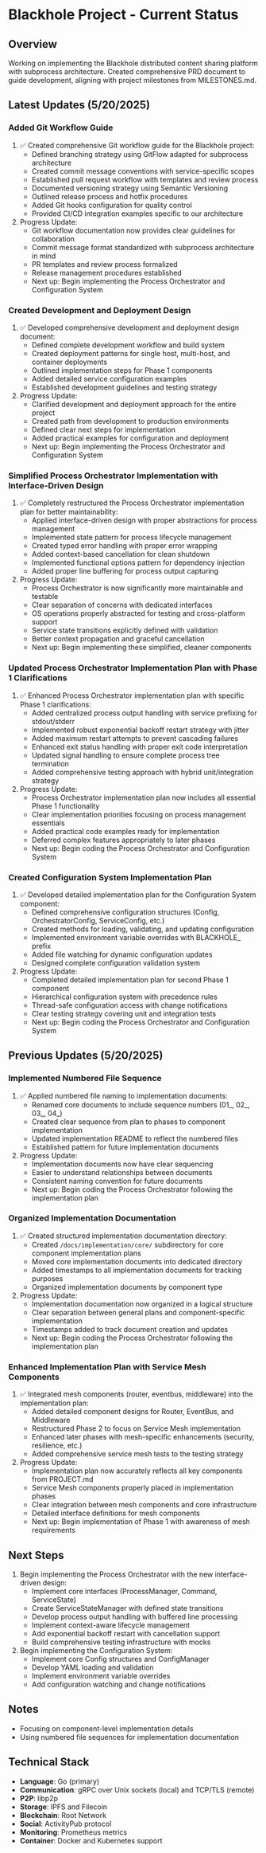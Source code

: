 # Blackhole Project - Current Status

## Overview
Working on implementing the Blackhole distributed content sharing platform with subprocess architecture. Created comprehensive PRD document to guide development, aligning with project milestones from MILESTONES.md.


## Latest Updates (5/20/2025)

### Added Git Workflow Guide
1. ✅ Created comprehensive Git workflow guide for the Blackhole project:
   - Defined branching strategy using GitFlow adapted for subprocess architecture
   - Created commit message conventions with service-specific scopes
   - Established pull request workflow with templates and review process
   - Documented versioning strategy using Semantic Versioning
   - Outlined release process and hotfix procedures
   - Added Git hooks configuration for quality control
   - Provided CI/CD integration examples specific to our architecture
2. Progress Update:
   - Git workflow documentation now provides clear guidelines for collaboration
   - Commit message format standardized with subprocess architecture in mind
   - PR templates and review process formalized
   - Release management procedures established
   - Next up: Begin implementing the Process Orchestrator and Configuration System

### Created Development and Deployment Design
1. ✅ Developed comprehensive development and deployment design document:
   - Defined complete development workflow and build system
   - Created deployment patterns for single host, multi-host, and container deployments
   - Outlined implementation steps for Phase 1 components
   - Added detailed service configuration examples
   - Established development guidelines and testing strategy
2. Progress Update:
   - Clarified development and deployment approach for the entire project
   - Created path from development to production environments
   - Defined clear next steps for implementation
   - Added practical examples for configuration and deployment
   - Next up: Begin implementing the Process Orchestrator and Configuration System

### Simplified Process Orchestrator Implementation with Interface-Driven Design
1. ✅ Completely restructured the Process Orchestrator implementation plan for better maintainability:
   - Applied interface-driven design with proper abstractions for process management
   - Implemented state pattern for process lifecycle management
   - Created typed error handling with proper error wrapping
   - Added context-based cancellation for clean shutdown
   - Implemented functional options pattern for dependency injection
   - Added proper line buffering for process output capturing
2. Progress Update:
   - Process Orchestrator is now significantly more maintainable and testable
   - Clear separation of concerns with dedicated interfaces
   - OS operations properly abstracted for testing and cross-platform support
   - Service state transitions explicitly defined with validation
   - Better context propagation and graceful cancellation
   - Next up: Begin implementing these simplified, cleaner components

### Updated Process Orchestrator Implementation Plan with Phase 1 Clarifications
1. ✅ Enhanced Process Orchestrator implementation plan with specific Phase 1 clarifications:
   - Added centralized process output handling with service prefixing for stdout/stderr
   - Implemented robust exponential backoff restart strategy with jitter
   - Added maximum restart attempts to prevent cascading failures
   - Enhanced exit status handling with proper exit code interpretation
   - Updated signal handling to ensure complete process tree termination
   - Added comprehensive testing approach with hybrid unit/integration strategy
2. Progress Update:
   - Process Orchestrator implementation plan now includes all essential Phase 1 functionality
   - Clear implementation priorities focusing on process management essentials
   - Added practical code examples ready for implementation
   - Deferred complex features appropriately to later phases
   - Next up: Begin coding the Process Orchestrator and Configuration System

### Created Configuration System Implementation Plan
1. ✅ Developed detailed implementation plan for the Configuration System component:
   - Defined comprehensive configuration structures (Config, OrchestratorConfig, ServiceConfig, etc.)
   - Created methods for loading, validating, and updating configuration
   - Implemented environment variable overrides with BLACKHOLE_ prefix
   - Added file watching for dynamic configuration updates
   - Designed complete configuration validation system
2. Progress Update:
   - Completed detailed implementation plan for second Phase 1 component
   - Hierarchical configuration system with precedence rules
   - Thread-safe configuration access with change notifications
   - Clear testing strategy covering unit and integration tests
   - Next up: Begin coding the Process Orchestrator and Configuration System

## Previous Updates (5/20/2025)

### Implemented Numbered File Sequence
1. ✅ Applied numbered file naming to implementation documents:
   - Renamed core documents to include sequence numbers (01_, 02_, 03_, 04_)
   - Created clear sequence from plan to phases to component implementation
   - Updated implementation README to reflect the numbered files
   - Established pattern for future implementation documents
2. Progress Update:
   - Implementation documents now have clear sequencing
   - Easier to understand relationships between documents
   - Consistent naming convention for future documents
   - Next up: Begin coding the Process Orchestrator following the implementation plan

### Organized Implementation Documentation
1. ✅ Created structured implementation documentation directory:
   - Created `/docs/implementation/core/` subdirectory for core component implementation plans
   - Moved core implementation documents into dedicated directory
   - Added timestamps to all implementation documents for tracking purposes
   - Organized implementation documents by component type
2. Progress Update:
   - Implementation documentation now organized in a logical structure
   - Clear separation between general plans and component-specific implementation
   - Timestamps added to track document creation and updates
   - Next up: Begin coding the Process Orchestrator following the implementation plan

### Enhanced Implementation Plan with Service Mesh Components
1. ✅ Integrated mesh components (router, eventbus, middleware) into the implementation plan:
   - Added detailed component designs for Router, EventBus, and Middleware
   - Restructured Phase 2 to focus on Service Mesh implementation
   - Enhanced later phases with mesh-specific enhancements (security, resilience, etc.)
   - Added comprehensive service mesh tests to the testing strategy
2. Progress Update:
   - Implementation plan now accurately reflects all key components from PROJECT.md
   - Service Mesh components properly placed in implementation phases
   - Clear integration between mesh components and core infrastructure
   - Detailed interface definitions for mesh components
   - Next up: Begin implementation of Phase 1 with awareness of mesh requirements


## Next Steps
1. Begin implementing the Process Orchestrator with the new interface-driven design:
   - Implement core interfaces (ProcessManager, Command, ServiceState)
   - Create ServiceStateManager with defined state transitions
   - Develop process output handling with buffered line processing
   - Implement context-aware lifecycle management
   - Add exponential backoff restart with cancellation support
   - Build comprehensive testing infrastructure with mocks
2. Begin implementing the Configuration System:
   - Implement core Config structures and ConfigManager
   - Develop YAML loading and validation
   - Implement environment variable overrides
   - Add configuration watching and change notifications


## Notes
- Focusing on component-level implementation details
- Using numbered file sequences for implementation documentation

## Technical Stack
- **Language**: Go (primary)
- **Communication**: gRPC over Unix sockets (local) and TCP/TLS (remote)
- **P2P**: libp2p
- **Storage**: IPFS and Filecoin
- **Blockchain**: Root Network
- **Social**: ActivityPub protocol
- **Monitoring**: Prometheus metrics
- **Container**: Docker and Kubernetes support